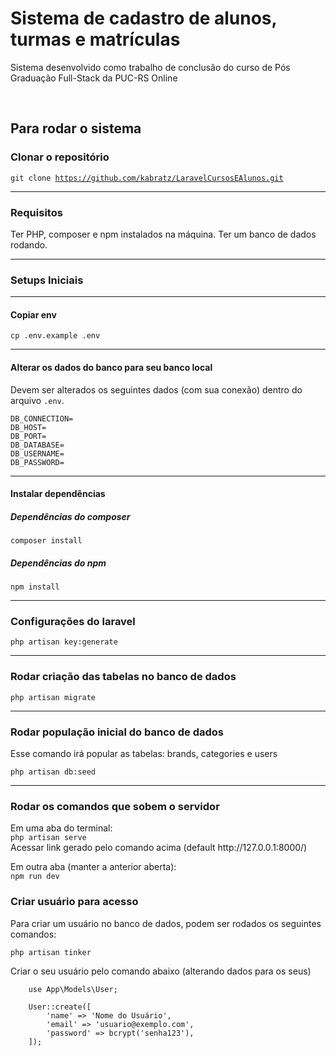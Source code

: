 <h1>Sistema de cadastro de alunos, turmas e matrículas</h1>

<p>Sistema desenvolvido como trabalho de conclusão do curso de Pós Graduação Full-Stack da PUC-RS Online</p>

<br>
<h2>Para rodar o sistema</h2>

<h3>Clonar o repositório</h3>

<code>git clone https://github.com/kabratz/LaravelCursosEAlunos.git</code>

<hr>

<h3>Requisitos</h3>

Ter PHP, composer e npm instalados na máquina.
Ter um banco de dados rodando.

<hr>

<h3>Setups Iniciais</h3>
<hr>

<h4>Copiar env</h4>

<code>cp .env.example .env</code>

<hr>

<h4>Alterar os dados do banco para seu banco local</h4>

<p>
    Devem ser alterados os seguintes dados (com sua conexão) dentro do arquivo <code>.env</code>.

    DB_CONNECTION=
    DB_HOST=
    DB_PORT=
    DB_DATABASE=
    DB_USERNAME=
    DB_PASSWORD=
</p>

<hr>

<h4>Instalar dependências</h4>

<h5>Dependências do composer</h5>

<code>composer install</code>

<h5>Dependências do npm</h5>

<code>npm install</code>

<hr>

<h3>Configurações do laravel</h3>

<code>php artisan key:generate</code>

<hr>

<h3>Rodar criação das tabelas no banco de dados</h3>

<code>php artisan migrate</code>

<hr>

<h3>Rodar população inicial do banco de dados</h3>

Esse comando irá popular as tabelas: brands, categories e users

<code>php artisan db:seed</code>

<hr>

<h3>Rodar os comandos que sobem o servidor</h3>
<p>
    Em uma aba do terminal:
    <br>
    <code>php artisan serve</code>
    <br>
    Acessar link gerado pelo comando acima (default http://127.0.0.1:8000/)
</p>


<p>
    Em outra aba (manter a anterior aberta):
    <br>
    <code>npm run dev</code>
</p>

<h3>Criar usuário para acesso</h3>

<p>
    Para criar um usuário no banco de dados, podem ser rodados os seguintes comandos:
    
    php artisan tinker
</p>
<p>
    Criar o seu usuário pelo comando abaixo (alterando dados para os seus)

    
        use App\Models\User;

        User::create([
            'name' => 'Nome do Usuário',
            'email' => 'usuario@exemplo.com',
            'password' => bcrypt('senha123'),
        ]);

    
</p>
